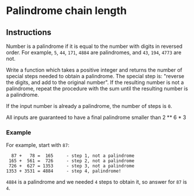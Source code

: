 # Palindrome chain length
## Instructions
Number is a palindrome if it is equal to the number with digits in reversed order. For example, `5`, `44`, `171`, `4884` are palindromes, and `43`, `194`, `4773` are not.

Write a function which takes a positive integer and returns the number of special steps needed to obtain a palindrome. The special step is: "reverse the digits, and add to the original number". If the resulting number is not a palindrome, repeat the procedure with the sum until the resulting number is a palindrome.

If the input number is already a palindrome, the number of steps is `0`.

All inputs are guaranteed to have a final palindrome smaller than 2 ** 6 * 3

### Example
For example, start with `87`:
```
  87 +   78 =  165     - step 1, not a palindrome
 165 +  561 =  726     - step 2, not a palindrome
 726 +  627 = 1353     - step 3, not a palindrome
1353 + 3531 = 4884     - step 4, palindrome!
```
`4884` is a palindrome and we needed `4` steps to obtain it, so answer for `87` is `4`.

